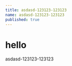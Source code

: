 ```yaml
---
title: asdasd-123123-123123
name: asdasd-123123-123123
published: true
---
```

# hello

asdasd-123123-123123